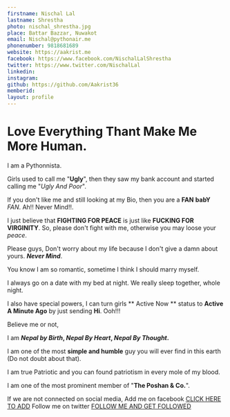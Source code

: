 ```yaml
---
firstname: Nischal Lal 
lastname: Shrestha 
photo: nischal_shrestha.jpg 
place: Battar Bazzar, Nuwakot 
email: Nischal@pythonair.me 
phonenumber: 9818681689 
website: https://aakrist.me
facebook: https://www.facebook.com/NischalLalShrestha
twitter: https://www.twitter.com/NischalLal
linkedin: 
instagram: 
github: https://github.com/Aakrist36
memberid:
layout: profile
---
```


# Love Everything Thant Make Me More Human.


I am a Pythonnista.

Girls used to call me "**Ugly**", then they saw my bank account and started calling me "*Ugly And Poor*".

If you don't like me and still looking at my Bio, then you are a **FAN** __babY__ *FAN*.    Ah!! Never Mind!!.

I just believe that **FIGHTING FOR PEACE** is just like **FUCKING FOR VIRGINITY**. So, please don't fight with me, otherwise you may loose your *peace*. 
 
Please guys, Don't worry about my life because I don't give a damn about yours. *__Never Mind__*.

You know I am so romantic, sometime I think I should marry myself.


I always go on a date with my bed at night. We really sleep together, whole night. 

I also have special powers, I can turn girls ** Active Now ** status to **Active A Minute Ago** by just sending **Hi**. Ooh!!!


Believe me or not, 

I am  __*Nepal by Birth*, *Nepal By Heart*, *Nepal By Thought*.__

I am one of the most **simple and humble** guy you will ever find in this earth (Do not doubt about that).
		
I am true Patriotic and you can found patriotism in every mole of my blood.

I am one of the most prominent member of "**The Poshan & Co.**".


If we are not connected on social media,
							Add me on facebook [CLICK HERE TO ADD](https://www.facebook.com/Aakrist36)
							Follow me on twitter [FOLLOW ME AND GET FOLLOWED](https://www.twitter.com/StonE_HearteD36)